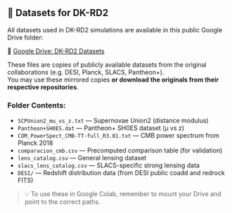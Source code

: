 ## 📂 Datasets for DK-RD2

All datasets used in DK-RD2 simulations are available in this public Google Drive folder:

📁 [Google Drive: DK-RD2 Datasets](https://drive.google.com/drive/folders/17RRFgrAzqxUR2gT8XCkDsiBv5aen114A)

These files are copies of publicly available datasets from the original collaborations (e.g. DESI, Planck, SLACS, Pantheon+).  
You may use these mirrored copies **or download the originals from their respective repositories**.

### Folder Contents:

- `SCPUnion2_mu_vs_z.txt` — Supernovae Union2 (distance modulus)
- `Pantheon+SH0ES.dat` — Pantheon+ SH0ES dataset (μ vs z)
- `COM_PowerSpect_CMB-TT-full_R3.01.txt` — CMB power spectrum from Planck 2018
- `comparacion_cmb.csv` — Precomputed comparison table (for validation)
- `lens_catalog.csv` — General lensing dataset
- `slacs_lens_catalog.csv` — SLACS-specific strong lensing data
- `DESI/` — Redshift distribution data (from DESI public coadd and redrock FITS)

> 💡 To use these in Google Colab, remember to mount your Drive and point to the correct paths.
